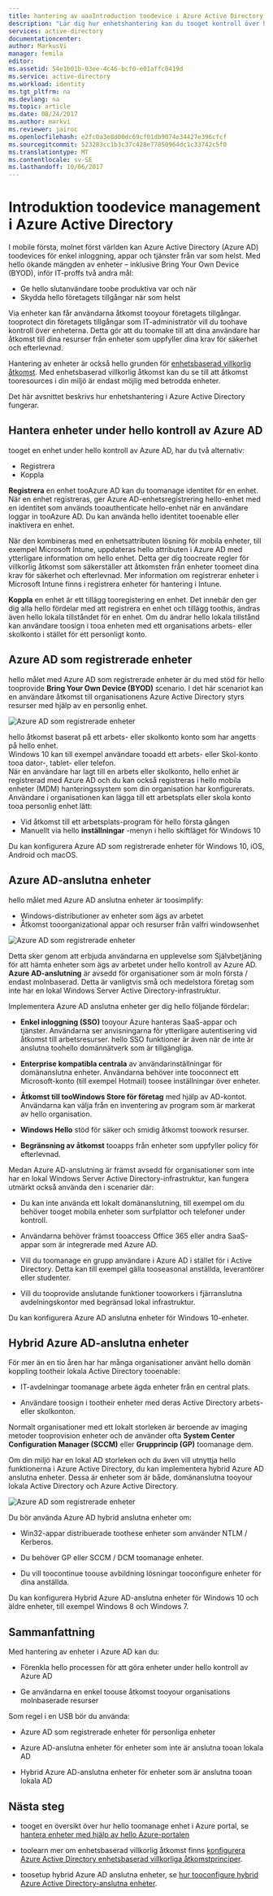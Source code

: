 ```yaml
---
title: hantering av aaaIntroduction toodevice i Azure Active Directory | Microsoft Docs
description: "Lär dig hur enhetshantering kan du tooget kontroll över hello-enheter som har åtkomst till resurser i din miljö."
services: active-directory
documentationcenter: 
author: MarkusVi
manager: femila
editor: 
ms.assetid: 54e1b01b-03ee-4c46-bcf0-e01affc0419d
ms.service: active-directory
ms.workload: identity
ms.tgt_pltfrm: na
ms.devlang: na
ms.topic: article
ms.date: 08/24/2017
ms.author: markvi
ms.reviewer: jairoc
ms.openlocfilehash: e2fc0a3e8d00dc69cf01db9074e34427e396cfcf
ms.sourcegitcommit: 523283cc1b3c37c428e77850964dc1c33742c5f0
ms.translationtype: MT
ms.contentlocale: sv-SE
ms.lasthandoff: 10/06/2017
---
```

# <a name="introduction-toodevice-management-in-azure-active-directory"></a>Introduktion toodevice management i Azure Active Directory

I mobile första, molnet först världen kan Azure Active Directory (Azure AD) toodevices för enkel inloggning, appar och tjänster från var som helst. Med hello ökande mängden av enheter – inklusive Bring Your Own Device (BYOD), inför IT-proffs två andra mål:

- Ge hello slutanvändare toobe produktiva var och när
- Skydda hello företagets tillgångar när som helst

Via enheter kan får användarna åtkomst tooyour företagets tillgångar. tooprotect din företagets tillgångar som IT-administratör vill du toohave kontroll över enheterna. Detta gör att du toomake till att dina användare har åtkomst till dina resurser från enheter som uppfyller dina krav för säkerhet och efterlevnad. 

Hantering av enheter är också hello grunden för [enhetsbaserad villkorlig åtkomst](active-directory-conditional-access-policy-connected-applications.md). Med enhetsbaserad villkorlig åtkomst kan du se till att åtkomst tooresources i din miljö är endast möjlig med betrodda enheter.   

Det här avsnittet beskrivs hur enhetshantering i Azure Active Directory fungerar.

## <a name="getting-devices-under-hello-control-of-azure-ad"></a>Hantera enheter under hello kontroll av Azure AD

tooget en enhet under hello kontroll av Azure AD, har du två alternativ:

- Registrera 
- Koppla

**Registrera** en enhet tooAzure AD kan du toomanage identitet för en enhet. När en enhet registreras, ger Azure AD-enhetsregistrering hello-enhet med en identitet som används tooauthenticate hello-enhet när en användare loggar in tooAzure AD. Du kan använda hello identitet tooenable eller inaktivera en enhet.

När den kombineras med en enhetsattributen lösning för mobila enheter, till exempel Microsoft Intune, uppdateras hello attributen i Azure AD med ytterligare information om hello enhet. Detta ger dig toocreate regler för villkorlig åtkomst som säkerställer att åtkomsten från enheter toomeet dina krav för säkerhet och efterlevnad. Mer information om registrerar enheter i Microsoft Intune finns i registrera enheter för hantering i Intune.

**Koppla** en enhet är ett tillägg tooregistering en enhet. Det innebär den ger dig alla hello fördelar med att registrera en enhet och tillägg toothis, ändras även hello lokala tillståndet för en enhet. Om du ändrar hello lokala tillstånd kan användare toosign i tooa enheten med ett organisations arbets- eller skolkonto i stället för ett personligt konto.

## <a name="azure-ad-registered-devices"></a>Azure AD som registrerade enheter   

hello målet med Azure AD som registrerade enheter är du med stöd för hello tooprovide **Bring Your Own Device (BYOD)** scenario. I det här scenariot kan en användare åtkomst till organisationens Azure Active Directory styrs resurser med hjälp av en personlig enhet.  

![Azure AD som registrerade enheter](./media/device-management-introduction/03.png)

hello åtkomst baserat på ett arbets- eller skolkonto konto som har angetts på hello enhet.  
Windows 10 kan till exempel användare tooadd ett arbets- eller Skol-konto tooa dator-, tablet- eller telefon.  
När en användare har lagt till en arbets eller skolkonto, hello enhet är registrerad med Azure AD och du kan också registreras i hello mobila enheter (MDM) hanteringssystem som din organisation har konfigurerats. Användare i organisationen kan lägga till ett arbetsplats eller skola konto tooa personlig enhet lätt:

- Vid åtkomst till ett arbetsplats-program för hello första gången
- Manuellt via hello **inställningar** -menyn i hello skiftläget för Windows 10 

Du kan konfigurera Azure AD som registrerade enheter för Windows 10, iOS, Android och macOS.

## <a name="azure-ad-joined-devices"></a>Azure AD-anslutna enheter

hello målet med Azure AD anslutna enheter är toosimplify:

- Windows-distributioner av enheter som ägs av arbetet 
- Åtkomst tooorganizational appar och resurser från valfri windowsenhet

![Azure AD som registrerade enheter](./media/device-management-introduction/02.png)


Detta sker genom att erbjuda användarna en upplevelse som Självbetjäning för att hämta enheter som ägs av arbetet under hello kontroll av Azure AD.  
**Azure AD-anslutning** är avsedd för organisationer som är moln första / endast molnbaserad. Detta är vanligtvis små och medelstora företag som inte har en lokal Windows Server Active Directory-infrastruktur. 

Implementera Azure AD anslutna enheter ger dig hello följande fördelar:

- **Enkel inloggning (SSO)** tooyour Azure hanteras SaaS-appar och tjänster. Användarna ser anvisningarna för ytterligare autentisering vid åtkomst till arbetsresurser. hello SSO funktioner är även när de inte är anslutna toohello domännätverk som är tillgängliga.

- **Enterprise kompatibla centrala** av användarinställningar för domänanslutna enheter. Användarna behöver inte tooconnect ett Microsoft-konto (till exempel Hotmail) toosee inställningar över enheter.

- **Åtkomst till tooWindows Store för företag** med hjälp av AD-kontot. Användarna kan välja från en inventering av program som är markerat av hello organisation.

- **Windows Hello** stöd för säker och smidig åtkomst toowork resurser.

- **Begränsning av åtkomst** tooapps från enheter som uppfyller policy för efterlevnad.

Medan Azure AD-anslutning är främst avsedd för organisationer som inte har en lokal Windows Server Active Directory-infrastruktur, kan fungera utmärkt också använda den i scenarier där:

- Du kan inte använda ett lokalt domänanslutning, till exempel om du behöver tooget mobila enheter som surfplattor och telefoner under kontroll.

- Användarna behöver främst tooaccess Office 365 eller andra SaaS-appar som är integrerade med Azure AD.

- Vill du toomanage en grupp användare i Azure AD i stället för i Active Directory. Detta kan till exempel gälla tooseasonal anställda, leverantörer eller studenter.

- Vill du tooprovide anslutande funktioner tooworkers i fjärranslutna avdelningskontor med begränsad lokal infrastruktur.

Du kan konfigurera Azure AD anslutna enheter för Windows 10-enheter.


## <a name="hybrid-azure-ad-joined-devices"></a>Hybrid Azure AD-anslutna enheter

För mer än en tio åren har har många organisationer använt hello domän koppling tootheir lokala Active Directory tooenable:

- IT-avdelningar toomanage arbete ägda enheter från en central plats.

- Användare toosign i tootheir enheter med deras Active Directory arbets- eller skolkonton. 

Normalt organisationer med ett lokalt storleken är beroende av imaging metoder tooprovision enheter och de använder ofta **System Center Configuration Manager (SCCM)** eller **Grupprincip (GP)** toomanage dem.

Om din miljö har en lokal AD storleken och du även vill utnyttja hello funktionerna i Azure Active Directory, du kan implementera hybrid Azure AD anslutna enheter. Dessa är enheter som är både, domänanslutna tooyour lokala Active Directory och Azure Active Directory.

![Azure AD som registrerade enheter](./media/device-management-introduction/01.png)


Du bör använda Azure AD hybrid anslutna enheter om:

- Win32-appar distribuerade toothese enheter som använder NTLM / Kerberos.

- Du behöver GP eller SCCM / DCM toomanage enheter.

- Du vill toocontinue toouse avbildning lösningar tooconfigure enheter för dina anställda.

Du kan konfigurera Hybrid Azure AD-anslutna enheter för Windows 10 och äldre enheter, till exempel Windows 8 och Windows 7.

## <a name="summary"></a>Sammanfattning

Med hantering av enheter i Azure AD kan du: 

- Förenkla hello processen för att göra enheter under hello kontroll av Azure AD

- Ge användarna en enkel toouse åtkomst tooyour organisations molnbaserade resurser

Som regel i en USB bör du använda:

- Azure AD som registrerade enheter för personliga enheter

- Azure AD-anslutna enheter för enheter som inte är anslutna tooan lokala AD 

- Hybrid Azure AD-anslutna enheter för enheter som är anslutna tooan lokala AD     




## <a name="next-steps"></a>Nästa steg

- tooget en översikt över hur hello toomanage enhet i Azure portal, se [hantera enheter med hjälp av hello Azure-portalen](device-management-azure-portal.md)

- toolearn mer om enhetsbaserad villkorlig åtkomst finns [konfigurera Azure Active Directory enhetsbaserad villkorliga åtkomstprinciper](active-directory-conditional-access-policy-connected-applications.md).

- toosetup hybrid Azure AD anslutna enheter, se [hur tooconfigure hybrid Azure Active Directory-anslutna enheter](device-management-hybrid-azuread-joined-devices-setup.md).


